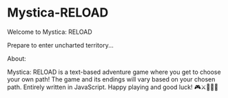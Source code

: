 # Mystica-RELOAD
Welcome to Mystica: RELOAD

Prepare to enter uncharted territory...

About:

Mystica: RELOAD is a text-based adventure game where you get to choose your own path! The game and its endings will vary based on your chosen path. Entirely written in JavaScript.
Happy playing and good luck! 🎮⚔️🧝🔮🌆
